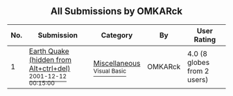 ﻿<div align="center">

## All Submissions by OMKARck

</div>

No.  | Submission | Category | By   | User Rating
---- | ---------- | -------- | ---- | -----------
1 | [Earth Quake \(hidden from Alt\+ctrl\+del\)<br /><sup>2001-12-12 00:15:00</sup>](https://github.com/Planet-Source-Code/omkarck-earth-quake-hidden-from-alt-ctrl-del__1-29690) | [Miscellaneous<br /><sup>Visual Basic</sup>](../ByCategory/miscellaneous__1-1.md) | OMKARck | 4.0 (8 globes from 2 users)
